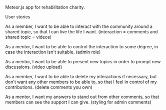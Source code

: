Meteor.js app for rehabilitation charity.

User stories

As a member, I want to be able to interact with the community around a shared topic, so that I can live the life I want.
(interaction = comments and shared topic = videos)

As a mentor, I want to be able to control the interaction to some degree, in case the interaction isn't suitable.
(admin role)

As a mentor, I want to be able to present new topics in order to prompt new discussions. 
(video upload)

As a member, I want to be able to delete my interactions if necessary, but don't want any other members to be able to, so that I feel in control of my contributions.
(delete comments you own)

As a mentor, I want my answers to stand out from other comments, so that members can see the support I can give.
(styling for admin comments)

